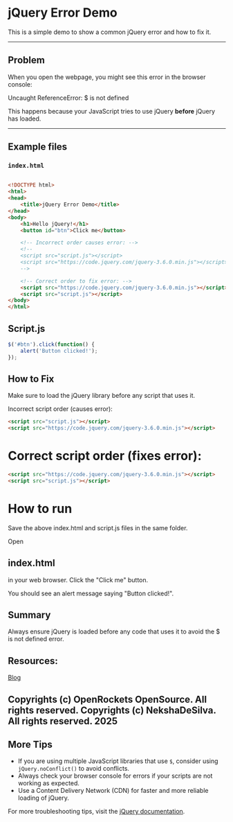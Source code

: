 # jQuery Error Demo

This is a simple demo to show a common jQuery error and how to fix it.

---

## Problem

When you open the webpage, you might see this error in the browser console:

Uncaught ReferenceError: $ is not defined


This happens because your JavaScript tries to use jQuery **before** jQuery has loaded.

---

## Example files

### `index.html`

```html

<!DOCTYPE html>
<html>
<head>
    <title>jQuery Error Demo</title>
</head>
<body>
    <h1>Hello jQuery!</h1>
    <button id="btn">Click me</button>

    <!-- Incorrect order causes error: -->
    <!--
    <script src="script.js"></script>
    <script src="https://code.jquery.com/jquery-3.6.0.min.js"></script>
    -->

    <!-- Correct order to fix error: -->
    <script src="https://code.jquery.com/jquery-3.6.0.min.js"></script>
    <script src="script.js"></script>
</body>
</html>
```

## Script.js
```js
$('#btn').click(function() {
    alert('Button clicked!');
});
```

## How to Fix
Make sure to load the jQuery library before any script that uses it.

Incorrect script order (causes error):

```html
<script src="script.js"></script>
<script src="https://code.jquery.com/jquery-3.6.0.min.js"></script>

```
 # Correct script order (fixes error):

```html 
<script src="https://code.jquery.com/jquery-3.6.0.min.js"></script>
<script src="script.js"></script>

```
# How to run
Save the above index.html and script.js files in the same folder.

Open <h2>index.html</h2> in your web browser.
Click the "Click me" button.

You should see an alert message saying "Button clicked!".

## Summary
Always ensure jQuery is loaded before any code that uses it to avoid the $ is not defined error.

## Resources:
<a href="https://www.nekshavs.tech">Blog</a>

Copyrights (c) OpenRockets OpenSource. All rights reserved.
Copyrights (c) NekshaDeSilva. All rights reserved. 2025
---

## More Tips

- If you are using multiple JavaScript libraries that use `$`, consider using `jQuery.noConflict()` to avoid conflicts.
- Always check your browser console for errors if your scripts are not working as expected.
- Use a Content Delivery Network (CDN) for faster and more reliable loading of jQuery.

For more troubleshooting tips, visit the [jQuery documentation](https://api.jquery.com/).


